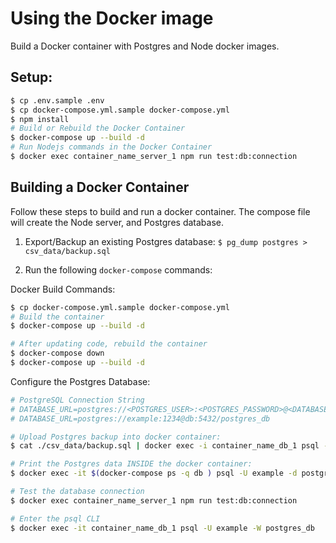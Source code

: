 # Using the Docker image

Build a Docker container with Postgres and Node docker images.

## Setup:

```sh
$ cp .env.sample .env
$ cp docker-compose.yml.sample docker-compose.yml
$ npm install
# Build or Rebuild the Docker Container
$ docker-compose up --build -d
# Run Nodejs commands in the Docker Container
$ docker exec container_name_server_1 npm run test:db:connection
```

## Building a Docker Container

Follow these steps to build and run a docker container.
The compose file will create the Node server, and Postgres database.

1. Export/Backup an existing Postgres database:
   `$ pg_dump postgres > csv_data/backup.sql`

2. Run the following `docker-compose` commands:

Docker Build Commands:

```sh
$ cp docker-compose.yml.sample docker-compose.yml
# Build the container
$ docker-compose up --build -d

# After updating code, rebuild the container
$ docker-compose down
$ docker-compose up --build -d
```

Configure the Postgres Database:

```sh
# PostgreSQL Connection String
# DATABASE_URL=postgres://<POSTGRES_USER>:<POSTGRES_PASSWORD>@<DATABASE_HOST>:<DATABASE_PORT>/<POSTGRES_DB>
# DATABASE_URL=postgres://example:1234@db:5432/postgres_db

# Upload Postgres backup into docker container:
$ cat ./csv_data/backup.sql | docker exec -i container_name_db_1 psql -U example -d postgres_db

# Print the Postgres data INSIDE the docker container:
$ docker exec -it $(docker-compose ps -q db ) psql -U example -d postgres_db -c '\z'

# Test the database connection
$ docker exec container_name_server_1 npm run test:db:connection

# Enter the psql CLI
$ docker exec -it container_name_db_1 psql -U example -W postgres_db
```
